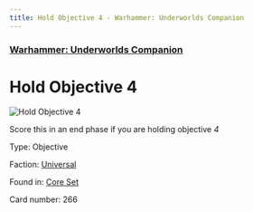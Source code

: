 ```yaml
---
title: Hold Objective 4 - Warhammer: Underworlds Companion
---
```


### [Warhammer: Underworlds Companion](https://guidokessels.github.io/wh-underworlds)

  

# Hold Objective 4

![Hold Objective 4](https://warhammerunderworlds.com/wp-content/uploads/sites/6/2017/12/266_ENG-Hold-Objective-4.png)

Score this in an end phase if you are holding objective <i>4</i>

Type: Objective

Faction: [Universal](https://guidokessels.github.io/wh-underworlds/factions/universal)

Found in: [Core Set](https://guidokessels.github.io/wh-underworlds/locations/core-set)

Card number: 266
